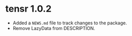 # tensr 1.0.2

- Added a `NEWS.md` file to track changes to the package.
- Remove LazyData from DESCRIPTION.
